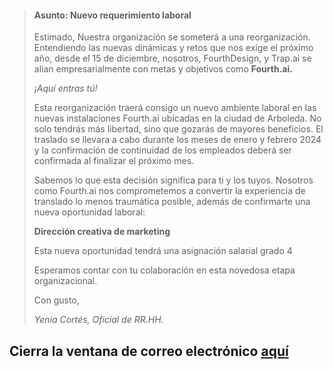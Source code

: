 > #### Asunto: Nuevo requerimiento laboral
>
> Estimado,
> Nuestra organización se someterá a una reorganización. Entendiendo las nuevas dinámicas y retos
> que nos exige el próximo año, desde el 15 de diciembre, nosotros, FourthDesign, y Trap.ai se alían
> empresarialmente con metas y objetivos como **Fourth.ai.**
> 
> *¡Aquí entras tú!*
>
> Esta reorganización traerá consigo un nuevo ambiente laboral en las nuevas instalaciones Fourth.ai
> ubicadas en la ciudad de Arboleda. No solo tendrás más libertad, sino que gozarás de mayores
> beneficios.
> El traslado se llevara a cabo durante los meses de enero y febrero 2024 y la confirmación de continuidad de los
> empleados deberá ser confirmada al finalizar el próximo mes.
> 
> Sabemos lo que esta decisión significa para ti y los tuyos. Nosotros como Fourth.ai
> nos comprometemos a convertir la experiencia de translado lo menos traumática posible, además de
> confirmarte una nueva oportunidad laboral:
> 
> **Dirección creativa de marketing**
>
> Esta nueva oportunidad tendrá una asignación salarial grado 4
>
> Esperamos contar con tu colaboración en esta novedosa etapa organizacional.
>
> Con gusto,
>
> *Yenia Cortés,
> Oficial de RR.HH.*

## Cierra la ventana de correo electrónico [aquí](pagina-cuatro-papa.md)
